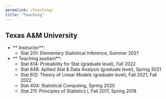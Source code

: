 ```yaml
---
permalink: /teaching/
title: "Teaching"
---
```


## Texas A&M University
- ** Instructor**:
    - Stat 201: Elementary Statistical Inference, Summer 2021
- ** Teaching assitant**:
    - Stat 614: Probability for Stat (graduate level), Fall 2022
    - Stat 648: Apllied Stat & Data Analysis (graduate level), Spring 2021 
    - Stat 612: Theory of Linear Models (graduate level), Fall 2021, Fall 2022
    - Stat 404: Statistical Computing, Spring 2020
    - Stat 211: Principles of Statistics I, Fall 2017, Spring 2018

